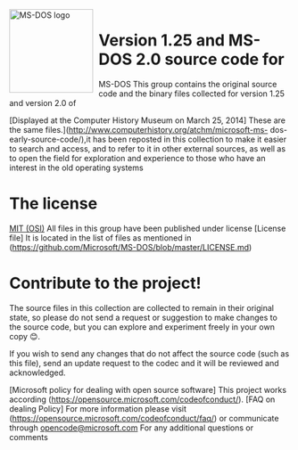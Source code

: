 <img width="150" height="150" align="left" style="float: left; margin: 0 10px 0 0;" alt="MS-DOS logo" src="https://github.com/Microsoft/MS-DOS/blob/master/msdos-logo.png">   

#  Version 1.25 and MS-DOS 2.0 source code for

MS-DOS  This group contains the original source code and the binary files collected for version 1.25 and version 2.0 of
 
[Displayed at the Computer History Museum on March 25, 2014] These are the same files.](http://www.computerhistory.org/atchm/microsoft-ms-
dos-early-source-code/),it has been reposted in this collection to make it easier to search and access, and to refer to it in other
external sources, as well as to open the field for exploration and experience to those who have an interest in the old operating systems

# The license

[MIT (OSI)](https://en.wikipedia.org/wiki/MIT_License) All files in this group have been published under license
[License file] It is located in the list of files as mentioned in (https://github.com/Microsoft/MS-DOS/blob/master/LICENSE.md)

# Contribute to the project!

The source files in this collection are collected to remain in their original state, so please do not send a request or suggestion to 
make changes to the source code, but you can explore and experiment freely in your own copy 😊.


If you wish to send any changes that do not affect the source code (such as this file), send an update request to the codec and it will be reviewed and acknowledged.

[Microsoft policy for dealing with open source software] This project works according (https://opensource.microsoft.com/codeofconduct/).
[FAQ on dealing Policy] For more information please visit (https://opensource.microsoft.com/codeofconduct/faq/)  or communicate through
[opencode@microsoft.com](mailto:opencode@microsoft.com)  For any additional questions or comments
